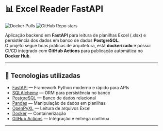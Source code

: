 # 📊 Excel Reader FastAPI

![Docker Pulls](https://img.shields.io/docker/pulls/matheussaleh/excel-reader-fastapi)
![GitHub Repo stars](https://img.shields.io/github/stars/matheussaleh/excel-reader-fastapi?style=social)

Aplicação backend em **FastAPI** para leitura de planilhas Excel (.xlsx) e persistência dos dados em banco de dados **PostgreSQL**.  
O projeto segue boas práticas de arquitetura, está **dockerizado** e possui CI/CD integrado com **GitHub Actions** para publicação automática no **Docker Hub**.

---

## 🚀 Tecnologias utilizadas

- [FastAPI](https://fastapi.tiangolo.com/) — Framework Python moderno e rápido para APIs  
- [SQLAlchemy](https://www.sqlalchemy.org/) — ORM para persistência no banco  
- [PostgreSQL](https://www.postgresql.org/) — Banco de dados relacional  
- [Pandas](https://pandas.pydata.org/) — Manipulação de dados em planilhas  
- [OpenPyXL](https://openpyxl.readthedocs.io/en/stable/) — Leitura de arquivos Excel  
- [Docker](https://www.docker.com/) — Containerização  
- [GitHub Actions](https://docs.github.com/en/actions) — Integração e entrega contínua  

---

